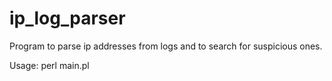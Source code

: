 # ip_log_parser
Program to parse ip addresses from logs and to search for suspicious ones.

Usage:
  perl main.pl <filepath>
